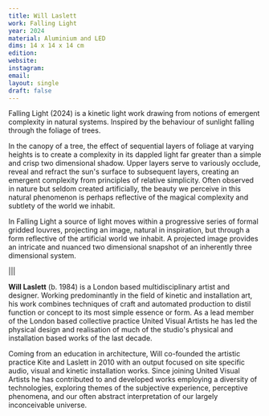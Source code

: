 ```yaml
---
title: Will Laslett
work: Falling Light
year: 2024
material: Aluminium and LED
dims: 14 x 14 x 14 cm
edition:
website:
instagram:
email:
layout: single
draft: false
---
```


Falling Light (2024) is a kinetic light work drawing from notions of emergent complexity in natural systems. Inspired by the behaviour of sunlight falling through the foliage of trees.

In the canopy of a tree, the effect of sequential layers of foliage at varying heights is to create a complexity in its dappled light far greater than a simple and crisp two dimensional shadow. Upper layers serve to variously occlude, reveal and refract the sun's surface to subsequent layers, creating an emergent complexity from principles of relative simplicity. Often observed in nature but seldom created artificially, the beauty we perceive in this natural phenomenon is perhaps reflective of the magical complexity and subtlety of the world we inhabit.

In Falling Light a source of light moves within a progressive series of formal gridded louvres, projecting an image, natural in inspiration, but through a form reflective of the artificial world we inhabit. A projected image provides an intricate and nuanced two dimensional snapshot of an inherently three dimensional system.

|||

<b>Will Laslett</b> (b. 1984) is a London based multidisciplinary artist and designer. Working predominantly in the field of kinetic and installation art, his work combines techniques of craft and automated production to distil function or concept to its most simple essence or form. As a lead member of the London based collective practice United Visual Artists he has led the physical design and realisation of much of the studio's physical and installation based works of the last decade.

Coming from an education in architecture, Will co-founded the artistic practice Kite and Laslett in 2010 with an output focused on site specific audio, visual and kinetic installation works. Since joining United Visual Artists he has contributed to and developed works employing a diversity of technologies, exploring themes of the subjective experience, perceptive phenomena, and our often abstract interpretation of our largely inconceivable universe. 
